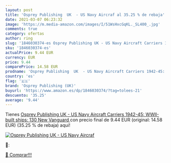 ```yaml
---
layout: post
title: 'Osprey Publishing  UK  - US Navy Aircraf al 35.25 % de rebaja'
date: 2021-03-07 06:23:32
image: 'https://m.media-amazon.com/images/I/51WsHxcGqKL._SL400_.jpg'
comments: true
category: ofertas
author: ring
slug: '1846030374-es Osprey Publishing UK - US Navy Aircraft Carriers 1942-45:...'
sku: '1846030374-es'
actualPrice: 9.44 EUR
currency: EUR
price: 9.44
comparePrice: 14.58 EUR
prodname: 'Osprey Publishing  UK  - US Navy Aircraft Carriers 1942-45: WWII-built ships: 130  New Vanguard '
country: 'es'
flag: '🇪🇸'
brand: 'Osprey Publishing (UK)'
buyurl: 'https://www.amazon.es/dp/1846030374/?tag=tolees-21'
descuento: '35.25'
average: '9.44'
---
```


Tienes [Osprey Publishing  UK  - US Navy Aircraft Carriers 1942-45: WWII-built ships: 130  New Vanguard ](https://www.amazon.es/dp/1846030374/?tag=tolees-21) con precio final de  9.44 EUR (original: 14.58 EUR) (35.25 %  de rebaja) aqui!

[![Osprey Publishing  UK  - US Navy Aircraf](https://m.media-amazon.com/images/I/51WsHxcGqKL._SL400_.jpg)](https://www.amazon.es/dp/1846030374/?tag=tolees-21)

🔎:


[🛒 Comprar!!!](https://www.amazon.es/dp/1846030374/?tag=tolees-21)
